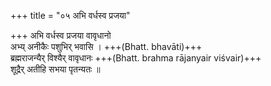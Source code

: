 +++
title = "०५ अभि वर्धस्व प्रजया"

+++
अभि वर्धस्व प्रजया वावृधानो  
अभ्य् अनीकैः पशुभिर् भवासि । +++(Bhatt. bhavāti)+++  
ब्रह्मराजन्यैर् विश्यैर् वावृधानः +++(Bhatt. brahma rājanyair viśvair)+++  
शूद्रैर् अतीहि सभया पृतन्यतः ॥